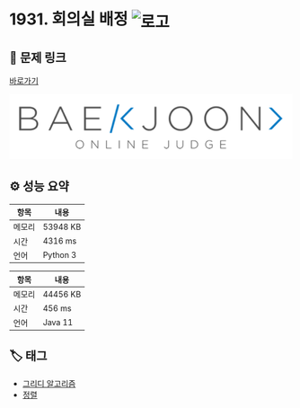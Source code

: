 # 1931. 회의실 배정 <img src="https://d2gd6pc034wcta.cloudfront.net/tier/11.svg" alt="로고" height="32" style="vertical-align: middle;" />

## 🔗 문제 링크

[바로가기](https://www.acmicpc.net/problem/1931)

![백준 로고](../../images/boj.png)

## ⚙️ 성능 요약

| 항목   | 내용     |
| ------ | -------- |
| 메모리 | 53948 KB |
| 시간   | 4316 ms  |
| 언어   | Python 3 |

| 항목   | 내용     |
| ------ | -------- |
| 메모리 | 44456 KB |
| 시간   | 456 ms   |
| 언어   | Java 11  |

## 🏷️ 태그

- [그리디 알고리즘](https://www.acmicpc.net/problemset?sort=ac_desc&algo=33)
- [정렬](https://www.acmicpc.net/problemset?sort=ac_desc&algo=97)
